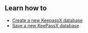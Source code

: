 
## Learn how to

- [Create a new KeepassX database](topics/tool-4-keepassx/1-create-database/3-1-howto.md)
- [Save a new KeePassX database](topics/tool-4-keepassx/1-create-database/3-2-howto.md)
